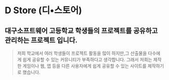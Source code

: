 # D Store (디•스토어)

## 대구소프트웨어 고등학교 학생들의 프로젝트를 공유하고 관리하는 프로젝트 입니다.


> 저희 학교에서 여러 학생들이 프로젝트 활동을 많이 하지만,그 산출물을 다수에게 쉽게 공유할 수 있는 커뮤니티가 부족하다고 생각합니다. 그래서 저희는 제작한 게임이나 웹, 앱 등을 다른 사용자에게 쉽게 공유할 수 있는 사이트를 제작하기로 했습니다.

